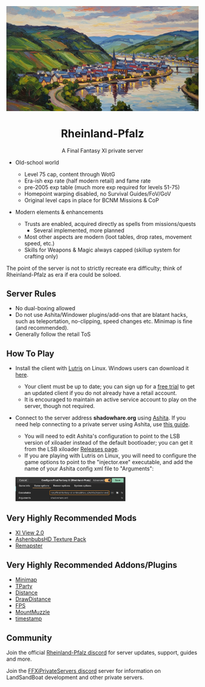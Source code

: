 <p align="center">
    <img src="rheinland-pfalz.png">
    <h1 align="center">Rheinland-Pfalz</h1>
</p>

<p align="center">A Final Fantasy XI private server</p>

-   Old-school world
    - Level 75 cap, content through WotG
    - Era-ish exp rate (half modern retail) and fame rate
    - pre-2005 exp table (much more exp required for levels 51-75)
    - Homepoint warping disabled, no Survival Guides/FoV/GoV
    - Original level caps in place for BCNM Missions & CoP

-   Modern elements & enhancements
    - Trusts are enabled, acquired directly as spells from missions/quests
        - Several implemented, more planned
    - Most other aspects are modern (loot tables, drop rates, movement speed, etc.)
    - Skills for Weapons & Magic always capped (skillup system for crafting only)

The point of the server is not to strictly recreate era difficulty; think of Rheinland-Pfalz as era if era could be soloed. 

## Server Rules

-  No dual-boxing allowed
-  Do not use Ashita/Windower plugins/add-ons that are blatant hacks, such as teleportation, no-clipping, speed changes etc. Minimap is fine (and recommended).
-  Generally follow the retail ToS

## How To Play

-	Install the client with [Lutris](https://lutris.net/games/final-fantasy-xi-online/) on Linux. Windows users can download it [here](http://www.playonline.com/ff11us/download/media/install_win.html).
    - Your client must be up to date; you can sign up for a [free trial](https://na.store.square-enix-games.com/final-fantasy_-xi_-free-trial---digital) to get an updated client if you do not already have a retail account.
    - It is encouraged to maintain an active service account to play on the server, though not required.

-	Connect to the server address <b>shadowhare.org</b> using [Ashita](https://ashitaxi.com/). If you need help connecting to a private server using Ashita, use [this guide](https://nocturnalsouls.net/__arch_i_ve_d/getting-setup/setup-ashita/).
    -  You will need to edit Ashita's configuration to point to the LSB version of xiloader instead of the default bootloader; you can get it from the LSB xiloader [Releases page](https://github.com/LandSandBoat/xiloader/releases).
    -  If you are playing with Lutris on Linux, you will need to configure the game options to point to the "injector.exe" executable, and add the name of your Ashita config xml file to "Arguments": 
    <p align="left">
    <img src="lutris-setup.png" width=60%>     

## Very Highly Recommended Mods
-	[XI View 2.0](https://github.com/KenshiDRK/XiView)
-	[AshenbubsHD Texture Pack](https://www.nexusmods.com/finalfantasy11/mods/1)
-	[Remapster](https://github.com/AkadenTK/remapster_maps)

## Very Highly Recommended Addons/Plugins
- [Minimap](https://docsv3.ashitaxi.com/plugins/minimap/)
- [TParty](https://docsv3.ashitaxi.com/addons/tparty/)
- [Distance](https://docsv3.ashitaxi.com/addons/distance/)
- [DrawDistance](https://docsv3.ashitaxi.com/addons/drawdistance/)
- [FPS](https://docsv3.ashitaxi.com/addons/fps/)
- [MountMuzzle](https://github.com/Sjshovan/Ashita-MountMuzzle)
- [timestamp](https://docsv3.ashitaxi.com/addons/timestamp/)

## Community

Join the official [Rheinland-Pfalz discord](https://discord.gg/NaC6dfVq) for server updates, support, guides and more.

Join the [FFXiPrivateServers discord](https://discord.gg/THnWnC9fjr) server for information on LandSandBoat development and other private servers.
